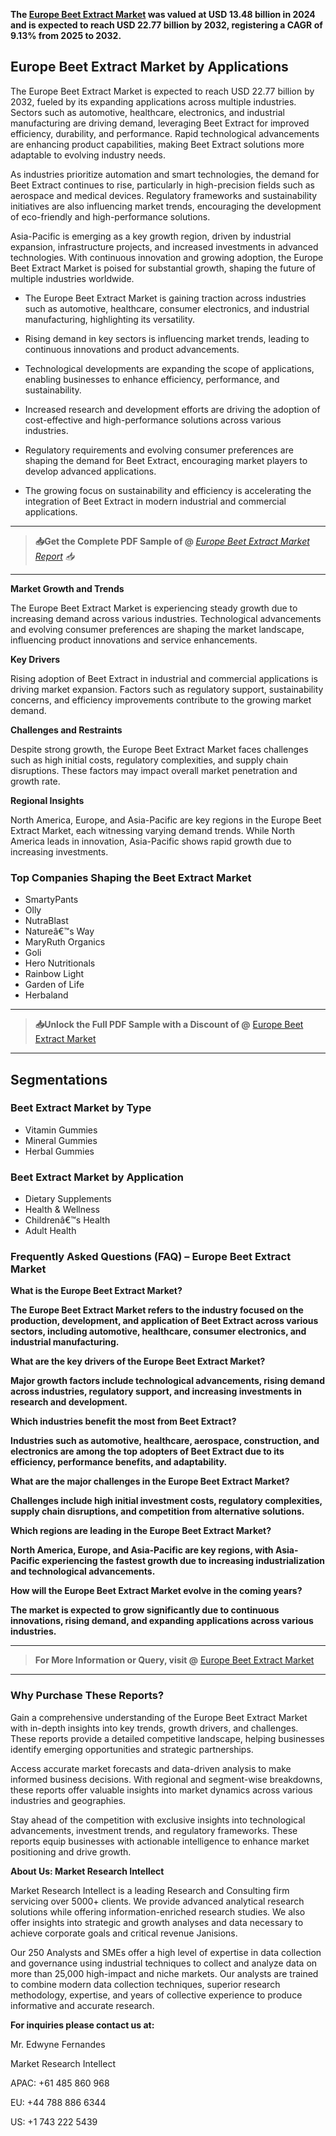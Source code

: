 <p><strong>The <a href="https://www.marketresearchintellect.com/download-sample/?rid=1005907&amp;utm_source=Pulse-April-Europe&amp;utm_medium=852">Europe Beet Extract Market</a> was valued at USD 13.48 billion in 2024 and is expected to reach USD 22.77 billion by 2032, registering a CAGR of 9.13% from 2025 to 2032.</strong></p><h2>Europe Beet Extract Market by Applications&nbsp;</h2><p><p>The Europe Beet Extract Market is expected to reach USD 22.77 billion by 2032, fueled by its expanding applications across multiple industries. Sectors such as automotive, healthcare, electronics, and industrial manufacturing are driving demand, leveraging Beet Extract for improved efficiency, durability, and performance. Rapid technological advancements are enhancing product capabilities, making Beet Extract solutions more adaptable to evolving industry needs.</p><p>As industries prioritize automation and smart technologies, the demand for Beet Extract continues to rise, particularly in high-precision fields such as aerospace and medical devices. Regulatory frameworks and sustainability initiatives are also influencing market trends, encouraging the development of eco-friendly and high-performance solutions.</p><p>Asia-Pacific is emerging as a key growth region, driven by industrial expansion, infrastructure projects, and increased investments in advanced technologies. With continuous innovation and growing adoption, the Europe Beet Extract Market is poised for substantial growth, shaping the future of multiple industries worldwide.</p></p><ul><li><p>The Europe Beet Extract Market is gaining traction across industries such as automotive, healthcare, consumer electronics, and industrial manufacturing, highlighting its versatility.</p></li><li><p>Rising demand in key sectors is influencing market trends, leading to continuous innovations and product advancements.</p></li><li><p>Technological developments are expanding the scope of applications, enabling businesses to enhance efficiency, performance, and sustainability.</p></li><li><p>Increased research and development efforts are driving the adoption of cost-effective and high-performance solutions across various industries.</p></li><li><p>Regulatory requirements and evolving consumer preferences are shaping the demand for Beet Extract, encouraging market players to develop advanced applications.</p></li><li><p>The growing focus on sustainability and efficiency is accelerating the integration of Beet Extract in modern industrial and commercial applications.</p></li></ul><hr /><blockquote><p><strong><span class="font-[700]">📥Get the Complete PDF Sample of @ </span></strong><em><span class="font-[700]"><a href="https://www.marketresearchintellect.com/download-sample/?rid=1005907&amp;utm_source=Pulse-April-Europe&amp;utm_medium=852" target="_blank" data-tracking-control-name="article-ssr-frontend-pulse_little-text-block" data-tracking-will-navigate="" data-test-link="">Europe Beet Extract Market Report</a>&nbsp;📥</span></em></p></blockquote><hr /><p class="" data-start="77" data-end="360"><strong data-start="77" data-end="105">Market Growth and Trends</strong></p><p class="" data-start="77" data-end="360">The Europe Beet Extract Market is experiencing steady growth due to increasing demand across various industries. Technological advancements and evolving consumer preferences are shaping the market landscape, influencing product innovations and service enhancements.</p><p class="" data-start="362" data-end="606"><strong data-start="362" data-end="377">Key Drivers</strong></p><p class="" data-start="362" data-end="606">Rising adoption of Beet Extract in industrial and commercial applications is driving market expansion. Factors such as regulatory support, sustainability concerns, and efficiency improvements contribute to the growing market demand.</p><p class="" data-start="608" data-end="849"><strong data-start="608" data-end="637">Challenges and Restraints</strong></p><p class="" data-start="608" data-end="849">Despite strong growth, the Europe Beet Extract Market faces challenges such as high initial costs, regulatory complexities, and supply chain disruptions. These factors may impact overall market penetration and growth rate.</p><p class="" data-start="851" data-end="1095"><strong data-start="851" data-end="872">Regional Insights</strong></p><p class="" data-start="851" data-end="1095">North America, Europe, and Asia-Pacific are key regions in the Europe Beet Extract Market, each witnessing varying demand trends. While North America leads in innovation, Asia-Pacific shows rapid growth due to increasing investments.</p><p><h3>Top Companies Shaping the Beet Extract Market </h3><ul><li>SmartyPants</li><li> Olly</li><li> NutraBlast</li><li> Natureâ€™s Way</li><li> MaryRuth Organics</li><li> Goli</li><li> Hero Nutritionals</li><li> Rainbow Light</li><li> Garden of Life</li><li> Herbaland</li></ul></p><hr /><blockquote><p><strong>📥Unlock the Full PDF Sample with a Discount of @</strong> <a href="https://www.marketresearchintellect.com/ask-for-discount/?rid=1005907&amp;utm_source=Pulse-April-Europe&amp;utm_medium=852">Europe Beet Extract Market</a></p></blockquote><hr /><p><h2>Segmentations</h2><h3>Beet Extract Market by Type</h3><ul><li>Vitamin Gummies</li><li> Mineral Gummies</li><li> Herbal Gummies</li></ul><h3>Beet Extract Market by Application</h3><ul><li>Dietary Supplements</li><li> Health & Wellness</li><li> Childrenâ€™s Health</li><li> Adult Health</li></ul></p><h3><strong>Frequently Asked Questions (FAQ) &ndash; Europe Beet Extract Market</strong></h3><p><strong>What is the Europe Beet Extract Market?</strong></p><p><strong>The Europe Beet Extract Market refers to the industry focused on the production, development, and application of Beet Extract across various sectors, including automotive, healthcare, consumer electronics, and industrial manufacturing.</strong></p><p><strong>What are the key drivers of the Europe Beet Extract Market?</strong></p><p><strong>Major growth factors include technological advancements, rising demand across industries, regulatory support, and increasing investments in research and development.</strong></p><p><strong>Which industries benefit the most from Beet Extract?</strong></p><p><strong>Industries such as automotive, healthcare, aerospace, construction, and electronics are among the top adopters of Beet Extract due to its efficiency, performance benefits, and adaptability.</strong></p><p><strong>What are the major challenges in the Europe Beet Extract Market?</strong></p><p><strong>Challenges include high initial investment costs, regulatory complexities, supply chain disruptions, and competition from alternative solutions.</strong></p><p><strong>Which regions are leading in the Europe Beet Extract Market?</strong></p><p><strong>North America, Europe, and Asia-Pacific are key regions, with Asia-Pacific experiencing the fastest growth due to increasing industrialization and technological advancements.</strong></p><p><strong>How will the Europe Beet Extract Market evolve in the coming years?</strong></p><p><strong>The market is expected to grow significantly due to continuous innovations, rising demand, and expanding applications across various industries.</strong></p><hr /><blockquote><p><span class="font-[700]"><strong>For More Information or Query, visit&nbsp;@</strong>&nbsp;</span><span class="font-[700]"><a href="https://www.marketresearchintellect.com/product/global-beet-extract-market/?utm_source=Linkedin&utm_medium=852" target="_blank" data-tracking-control-name="article-ssr-frontend-pulse_little-text-block" data-tracking-will-navigate="" data-test-link="">Europe Beet Extract Market</a></span></p></blockquote><hr /><h3><strong data-start="0" data-end="31">Why Purchase These Reports?</strong></h3><p class="" data-start="35" data-end="297">Gain a comprehensive understanding of the Europe Beet Extract Market with in-depth insights into key trends, growth drivers, and challenges. These reports provide a detailed competitive landscape, helping businesses identify emerging opportunities and strategic partnerships.</p><p class="" data-start="299" data-end="540">Access accurate market forecasts and data-driven analysis to make informed business decisions. With regional and segment-wise breakdowns, these reports offer valuable insights into market dynamics across various industries and geographies.</p><p class="" data-start="542" data-end="784">Stay ahead of the competition with exclusive insights into technological advancements, investment trends, and regulatory frameworks. These reports equip businesses with actionable intelligence to enhance market positioning and drive growth.</p><p><strong><span class="font-[700]">About Us: Market Research Intellect</span></strong></p><p><span class="">Market Research Intellect is a leading Research and Consulting firm servicing over 5000+ clients. We provide advanced analytical research solutions while offering information-enriched research studies.&nbsp;</span>We also offer insights into strategic and growth analyses and data necessary to achieve corporate goals and critical revenue Janisions.</p><p><span class="">Our 250 Analysts and SMEs offer a high level of expertise in data collection and governance using industrial techniques to collect and analyze data on more than 25,000 high-impact and niche markets. Our analysts are trained to combine modern data collection techniques, superior research methodology, expertise, and years of collective experience to produce informative and accurate research.</span></p><p><strong>For inquiries please contact us at:</strong></p><p>Mr. Edwyne Fernandes</p><p>Market Research Intellect</p><p>APAC: +61 485 860 968</p><p>EU: +44 788 886 6344</p><p>US: +1 743 222 5439</p>